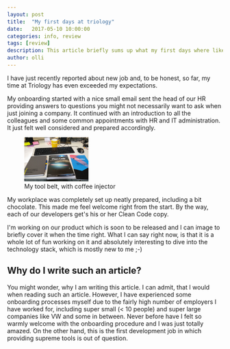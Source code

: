 ```yaml
---
layout: post
title:  "My first days at triology"
date:   2017-05-10 10:00:00
categories: info, review
tags: [review]
description: This article briefly sums up what my first days where like.
author: olli
---
```


I have just recently reported about new job and, to be honest, so far, my time at Triology has even exceeded my expectations.

My onboarding started with a nice small email sent the head of our HR providing answers to questions you might not 
necessarily want to ask when just joining a company. It continued with an introduction to all the colleagues and some 
common appointments with HR and IT administration. It just felt well considered and prepared accordingly. 

<figure class="right">
    <img src="/img/trio-tools.jpg" style="width: 150px;" title="My tool belt, with coffee injector" alt="My tool belt, with coffee injector">
    <figcaption>My tool belt, with coffee injector</figcaption>
</figure>

My workplace was completely set up neatly prepared, including a bit chocolate. This made me feel welcome right from the start. By the way, each of our developers get's his or her Clean Code copy.

I'm working on our product which is soon to be released and I can image to briefly cover it when the time right. What 
I can say right now, is that it is a whole lot of fun working on it and absolutely interesting to dive into the 
technology stack, which is mostly new to me ;-)

## Why do I write such an article?

You might wonder, why I am writing this article. I can admit, that I would when reading such an article. However, I 
have experienced some onboarding processes myself due to the fairly high number of employers I have worked for, including super small (< 10 people) and super large companies like VW and some in between. Never before have I felt so warmly welcome with the onboarding procedure and I was just totally amazed. On the other hand, this is the first development job in which providing supreme tools is out of question.




